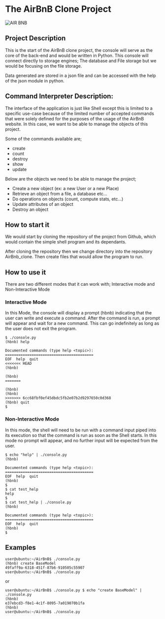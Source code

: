 # The AirBnB Clone Project


![AIR BNB](https://user-images.githubusercontent.com/111281385/217294692-8bb440e5-ad96-40aa-83ad-c38c53617e20.JPG)
## Project Description
This is the start of the AirBnB clone project, the console will serve as the core of the back-end and would be written in Python. This console will connect directly to storage engines; The database and File storage but we would be focusing on the file storage.

Data generated are stored in a json file and can be accessed with the help of the json module in python.

## Command Interpreter Description:
The interface of the application is just like Shell except this is limited to a specific use-case  because of the limited number of accepted commands that were solely defined for the purposes of the usage of the AirBnB website. In this case, we want to be able to manage the objects of this project.

Some of the commands available are;
- create
- count
- destroy
- show
- update

Below are the objects we need to be able to manage the project;
- Create a new object (ex: a new User or a new Place)
- Retrieve an object from a file, a database etc…
- Do operations on objects (count, compute stats, etc…)
- Update attributes of an object
- Destroy an object

## How to start it
We would start by cloning the repository of the project from Github, which would contain the simple shell program and its dependants.

After cloning the repository then we change directory into the repository AirBnb_clone. Then create files that would allow the program to run.

## How to use it
There are two different modes that it can work with; Interactive mode and Non-Interactive Mode

### Interactive Mode

In this Mode, the console will display a prompt (hbnb) indicating that the user can write and execute a command. After the command is run, a prompt will appear and wait for a new command. This can go indefinitely as long as the user does not exit the program.

```
$ ./console.py
(hbnb) help

Documented commands (type help <topic>):
========================================
EOF  help  quit
<<<<<<< HEAD
(hbnb) 

(hbnb) 
=======

(hbnb) 
(hbnb) 
>>>>>>> 6cc68fbf0ef45dbdc5fb2e07b2d9297650c0d368
(hbnb) quit
$
```

### Non-Interactive Mode

 In this mode, the shell will need to be run with a command input piped into its execution so that the command is run as soon as the Shell starts. In this mode no prompt will appear, and no further input will be expected from the user.

```
$ echo "help" | ./console.py
(hbnb)

Documented commands (type help <topic>):
========================================
EOF  help  quit
(hbnb) 
$
$ cat test_help
help
$
$ cat test_help | ./console.py
(hbnb)

Documented commands (type help <topic>):
========================================
EOF  help  quit
(hbnb) 
$
```
  
 ## Examples
 
  ```
user@ubuntu:~/AirBnB$ ./console.py
(hbnb) create BaseModel
49faff9a-6318-451f-87b6-910505c55907
user@ubuntu:~/AirBnB$ ./console.py
```

or

```
user@ubuntu:~/AirBnB$ ./console.py $ echo "create BaseModel" | ./console.py
(hbnb)
e37ebcd3-f8e1-4c1f-8095-7a019070b1fa
(hbnb)
user@ubuntu:~/AirBnB$ ./console.py
```
